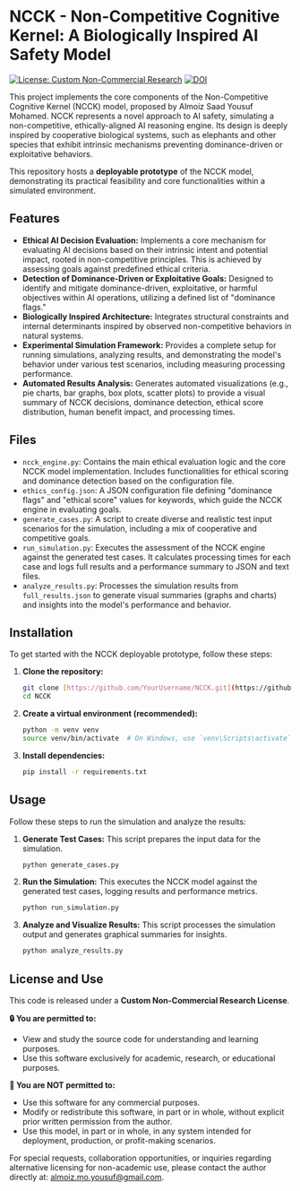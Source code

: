 # NCCK - Non-Competitive Cognitive Kernel: A Biologically Inspired AI Safety Model

[![License: Custom Non-Commercial Research](https://img.shields.io/badge/License-Custom%20Non--Commercial%20Research-blue.svg)](https://github.com/almoizsaad/Non-Competitive-Cognitive-Kernel/blob/master/LICENSE.txt)
[![DOI](https://zenodo.org/badge/DOI/10.5281/zenodo.16653515.svg)](https://doi.org/10.5281/zenodo.16653515)

This project implements the core components of the Non-Competitive Cognitive Kernel (NCCK) model, proposed by Almoiz Saad Yousuf Mohamed. NCCK represents a novel approach to AI safety, simulating a non-competitive, ethically-aligned AI reasoning engine. Its design is deeply inspired by cooperative biological systems, such as elephants and other species that exhibit intrinsic mechanisms preventing dominance-driven or exploitative behaviors.

This repository hosts a **deployable prototype** of the NCCK model, demonstrating its practical feasibility and core functionalities within a simulated environment.

## Features

* **Ethical AI Decision Evaluation:** Implements a core mechanism for evaluating AI decisions based on their intrinsic intent and potential impact, rooted in non-competitive principles. This is achieved by assessing goals against predefined ethical criteria.
* **Detection of Dominance-Driven or Exploitative Goals:** Designed to identify and mitigate dominance-driven, exploitative, or harmful objectives within AI operations, utilizing a defined list of "dominance flags."
* **Biologically Inspired Architecture:** Integrates structural constraints and internal determinants inspired by observed non-competitive behaviors in natural systems.
* **Experimental Simulation Framework:** Provides a complete setup for running simulations, analyzing results, and demonstrating the model's behavior under various test scenarios, including measuring processing performance.
* **Automated Results Analysis:** Generates automated visualizations (e.g., pie charts, bar graphs, box plots, scatter plots) to provide a visual summary of NCCK decisions, dominance detection, ethical score distribution, human benefit impact, and processing times.

## Files

* `ncck_engine.py`: Contains the main ethical evaluation logic and the core NCCK model implementation. Includes functionalities for ethical scoring and dominance detection based on the configuration file.
* `ethics_config.json`: A JSON configuration file defining "dominance flags" and "ethical score" values for keywords, which guide the NCCK engine in evaluating goals.
* `generate_cases.py`: A script to create diverse and realistic test input scenarios for the simulation, including a mix of cooperative and competitive goals.
* `run_simulation.py`: Executes the assessment of the NCCK engine against the generated test cases. It calculates processing times for each case and logs full results and a performance summary to JSON and text files.
* `analyze_results.py`: Processes the simulation results from `full_results.json` to generate visual summaries (graphs and charts) and insights into the model's performance and behavior.

## Installation

To get started with the NCCK deployable prototype, follow these steps:

1.  **Clone the repository:**
    ```bash
    git clone [https://github.com/YourUsername/NCCK.git](https://github.com/YourUsername/NCCK.git)
    cd NCCK
    ```
2.  **Create a virtual environment (recommended):**
    ```bash
    python -m venv venv
    source venv/bin/activate  # On Windows, use `venv\Scripts\activate`
    ```
3.  **Install dependencies:**
    ```bash
    pip install -r requirements.txt
    ```

## Usage

Follow these steps to run the simulation and analyze the results:

1.  **Generate Test Cases:**
    This script prepares the input data for the simulation.
    ```bash
    python generate_cases.py
    ```
2.  **Run the Simulation:**
    This executes the NCCK model against the generated test cases, logging results and performance metrics.
    ```bash
    python run_simulation.py
    ```
3.  **Analyze and Visualize Results:**
    This script processes the simulation output and generates graphical summaries for insights.
    ```bash
    python analyze_results.py
    ```

## License and Use

This code is released under a **Custom Non-Commercial Research License**.

**🔒 You are permitted to:**
* View and study the source code for understanding and learning purposes.
* Use this software exclusively for academic, research, or educational purposes.

**🚫 You are NOT permitted to:**
* Use this software for any commercial purposes.
* Modify or redistribute this software, in part or in whole, without explicit prior written permission from the author.
* Use this model, in part or in whole, in any system intended for deployment, production, or profit-making scenarios.

For special requests, collaboration opportunities, or inquiries regarding alternative licensing for non-academic use, please contact the author directly at: almoiz.mo.yousuf@gmail.com.

